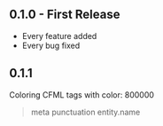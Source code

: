 ## 0.1.0 - First Release
* Every feature added
* Every bug fixed

## 0.1.1
Coloring CFML tags with color: 800000
> meta
> punctuation
> entity.name
